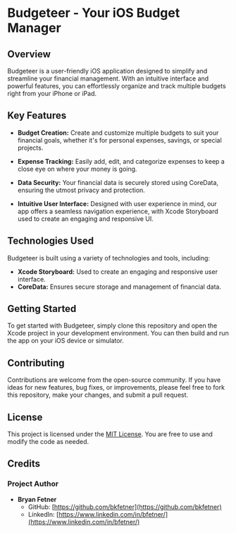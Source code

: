 # Budgeteer - Your iOS Budget Manager

## Overview

Budgeteer is a user-friendly iOS application designed to simplify and streamline your financial management. With an intuitive interface and powerful features, you can effortlessly organize and track multiple budgets right from your iPhone or iPad.

## Key Features

- **Budget Creation:** Create and customize multiple budgets to suit your financial goals, whether it's for personal expenses, savings, or special projects.

- **Expense Tracking:** Easily add, edit, and categorize expenses to keep a close eye on where your money is going.

- **Data Security:** Your financial data is securely stored using CoreData, ensuring the utmost privacy and protection.

- **Intuitive User Interface:** Designed with user experience in mind, our app offers a seamless navigation experience, with Xcode Storyboard used to create an engaging and responsive UI.

## Technologies Used

Budgeteer is built using a variety of technologies and tools, including:

- **Xcode Storyboard:** Used to create an engaging and responsive user interface.
- **CoreData:** Ensures secure storage and management of financial data.

## Getting Started

To get started with Budgeteer, simply clone this repository and open the Xcode project in your development environment. You can then build and run the app on your iOS device or simulator.

## Contributing

Contributions are welcome from the open-source community. If you have ideas for new features, bug fixes, or improvements, please feel free to fork this repository, make your changes, and submit a pull request.

## License

This project is licensed under the [MIT License](LICENSE.md). You are free to use and modify the code as needed.

## Credits

### Project Author
- **Bryan Fetner**
  - GitHub: [https://github.com/bkfetner](https://github.com/bkfetner)
  - LinkedIn: [https://www.linkedin.com/in/bfetner/](https://www.linkedin.com/in/bfetner/)

